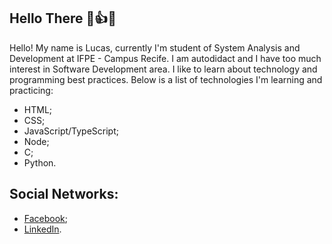 ## Hello There 👋:thumbsup::smile:
Hello! My name is Lucas, currently I'm student of System Analysis and Development at IFPE - Campus Recife. I am autodidact and I have too much interest in Software Development
area. I like to learn about technology and programming best practices. Below is a list of technologies I'm learning and practicing:

* HTML;
* CSS;
* JavaScript/TypeScript;
* Node;
* C;
* Python.

## Social Networks:
* [Facebook](https://www.facebook.com/profile.php?id=100052102813442);
* [LinkedIn](https://www.linkedin.com/in/lucas-oliveira-6007191a6/).

<!--
**Oli-Lukas/Oli-Lukas** is a ✨ _special_ ✨ repository because its `README.md` (this file) appears on your GitHub profile.

Here are some ideas to get you started:

- 🔭 I’m currently working on ...
- 🌱 I’m currently learning ...
- 👯 I’m looking to collaborate on ...
- 🤔 I’m looking for help with ...
- 💬 Ask me about ...
- 📫 How to reach me: ...
- 😄 Pronouns: ...
- ⚡ Fun fact: ...
-->
